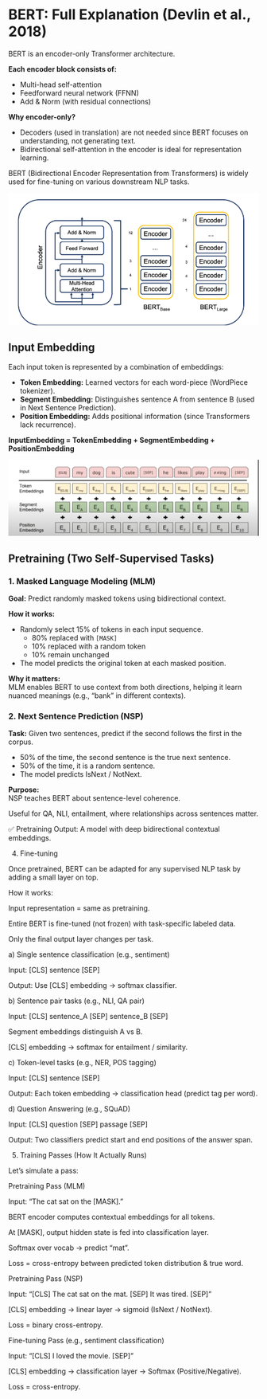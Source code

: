 # BERT: Full Explanation (Devlin et al., 2018)

BERT is an encoder-only Transformer architecture.

**Each encoder block consists of:**

- Multi-head self-attention
- Feedforward neural network (FFNN)
- Add & Norm (with residual connections)

**Why encoder-only?**

- Decoders (used in translation) are not needed since BERT focuses on understanding, not generating text.
- Bidirectional self-attention in the encoder is ideal for representation learning.

BERT (Bidirectional Encoder Representation from Transformers) is widely used for fine-tuning on various downstream NLP tasks.

![alt text](image-4.png)

## Input Embedding

Each input token is represented by a combination of embeddings:

- **Token Embedding:** Learned vectors for each word-piece (WordPiece tokenizer).
- **Segment Embedding:** Distinguishes sentence A from sentence B (used in Next Sentence Prediction).
- **Position Embedding:** Adds positional information (since Transformers lack recurrence).

**InputEmbedding = TokenEmbedding + SegmentEmbedding + PositionEmbedding**

![alt text](image-5.png)

## Pretraining (Two Self-Supervised Tasks)

### 1. Masked Language Modeling (MLM)

**Goal:** Predict randomly masked tokens using bidirectional context.

**How it works:**

- Randomly select 15% of tokens in each input sequence.
  - 80% replaced with `[MASK]`
  - 10% replaced with a random token
  - 10% remain unchanged
- The model predicts the original token at each masked position.

**Why it matters:**  
MLM enables BERT to use context from both directions, helping it learn nuanced meanings (e.g., “bank” in different contexts).

### 2. Next Sentence Prediction (NSP)

**Task:** Given two sentences, predict if the second follows the first in the corpus.

- 50% of the time, the second sentence is the true next sentence.
- 50% of the time, it is a random sentence.
- The model predicts IsNext / NotNext.

**Purpose:**  
NSP teaches BERT about sentence-level coherence.

Useful for QA, NLI, entailment, where relationships across sentences matter.

✅ Pretraining Output: A model with deep bidirectional contextual embeddings.

4. Fine-tuning

Once pretrained, BERT can be adapted for any supervised NLP task by adding a small layer on top.

How it works:

Input representation = same as pretraining.

Entire BERT is fine-tuned (not frozen) with task-specific labeled data.

Only the final output layer changes per task.

a) Single sentence classification (e.g., sentiment)

Input: [CLS] sentence [SEP]

Output: Use [CLS] embedding → softmax classifier.

b) Sentence pair tasks (e.g., NLI, QA pair)

Input: [CLS] sentence_A [SEP] sentence_B [SEP]

Segment embeddings distinguish A vs B.

[CLS] embedding → softmax for entailment / similarity.

c) Token-level tasks (e.g., NER, POS tagging)

Input: [CLS] sentence [SEP]

Output: Each token embedding → classification head (predict tag per word).

d) Question Answering (e.g., SQuAD)

Input: [CLS] question [SEP] passage [SEP]

Output: Two classifiers predict start and end positions of the answer span.

5. Training Passes (How It Actually Runs)

Let’s simulate a pass:

Pretraining Pass (MLM)

Input: “The cat sat on the [MASK].”

BERT encoder computes contextual embeddings for all tokens.

At [MASK], output hidden state is fed into classification layer.

Softmax over vocab → predict “mat”.

Loss = cross-entropy between predicted token distribution & true word.

Pretraining Pass (NSP)

Input: “[CLS] The cat sat on the mat. [SEP] It was tired. [SEP]”

[CLS] embedding → linear layer → sigmoid (IsNext / NotNext).

Loss = binary cross-entropy.

Fine-tuning Pass (e.g., sentiment classification)

Input: “[CLS] I loved the movie. [SEP]”

[CLS] embedding → classification layer → Softmax (Positive/Negative).

Loss = cross-entropy.

